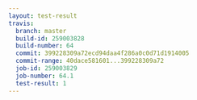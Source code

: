 ```yaml
---
layout: test-result
travis:
  branch: master
  build-id: 259003828
  build-number: 64
  commit: 399228309a72ecd94daa4f286a0c0d71d1914005
  commit-range: 40dace581601...399228309a72
  job-id: 259003829
  job-number: 64.1
  test-result: 1
---
```

